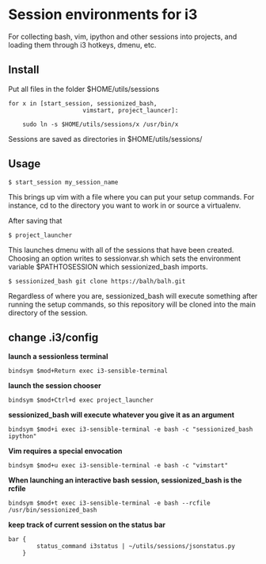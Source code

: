 Session environments for i3
=======================
For collecting bash, vim, ipython and other sessions into 
projects, and loading them through i3 hotkeys, dmenu, etc.

Install
-----------------

Put all files in the folder $HOME/utils/sessions

    for x in [start_session, sessionized_bash, 
                         vimstart, project_launcer]:

        sudo ln -s $HOME/utils/sessions/x /usr/bin/x
 

Sessions are saved as directories in $HOME/utils/sessions/

Usage
-----------------

    $ start_session my_session_name

This brings up vim with a file where you can put your setup 
commands. For instance, cd to the directory you want to work 
in or source a virtualenv.

After saving that

    $ project_launcher

This launches dmenu with all of the sessions that have been 
created.  Choosing an option writes to sessionvar.sh which 
sets the environment variable $PATHTOSESSION which 
sessionized_bash imports.

    $ sessionized_bash git clone https://balh/balh.git

Regardless of where you are, sessionized_bash will execute
something after running the setup commands, so this 
repository will be cloned into the main directory of
the session. 

change .i3/config 
------------------

**launch a sessionless terminal**

    bindsym $mod+Return exec i3-sensible-terminal

**launch the session chooser**

    bindsym $mod+Ctrl+d exec project_launcher

**sessionized_bash will execute whatever you give it as an argument**

    bindsym $mod+i exec i3-sensible-terminal -e bash -c "sessionized_bash ipython"

**Vim requires a special envocation**

    bindsym $mod+u exec i3-sensible-terminal -e bash -c "vimstart"

**When launching an interactive bash session, sessionized_bash is the rcfile**

    bindsym $mod+t exec i3-sensible-terminal -e bash --rcfile /usr/bin/sessionized_bash

**keep track of current session on the status bar**

    bar {
            status_command i3status | ~/utils/sessions/jsonstatus.py
        }
